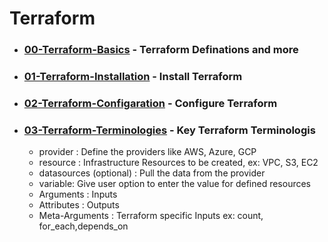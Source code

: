 # Terraform

- ### [00-Terraform-Basics](00-Terraform-Basics) - Terraform Definations and more
- ### [01-Terraform-Installation](01-Terraform-Installation) - Install Terraform

- ### [02-Terraform-Configaration](01-Terraform-Configaration) - Configure Terraform

- ### [03-Terraform-Terminologies](03-Terraform-Terminologies) - Key Terraform Terminologis
    - provider : Define the providers like AWS, Azure, GCP
    - resource : Infrastructure Resources to be created, ex: VPC, S3, EC2
    - datasources (optional) : Pull the data from the provider
    - variable: Give user option to enter the value for defined resources
    - Arguments : Inputs
    - Attributes : Outputs
    - Meta-Arguments : Terraform specific Inputs ex: count, for_each,depends_on


